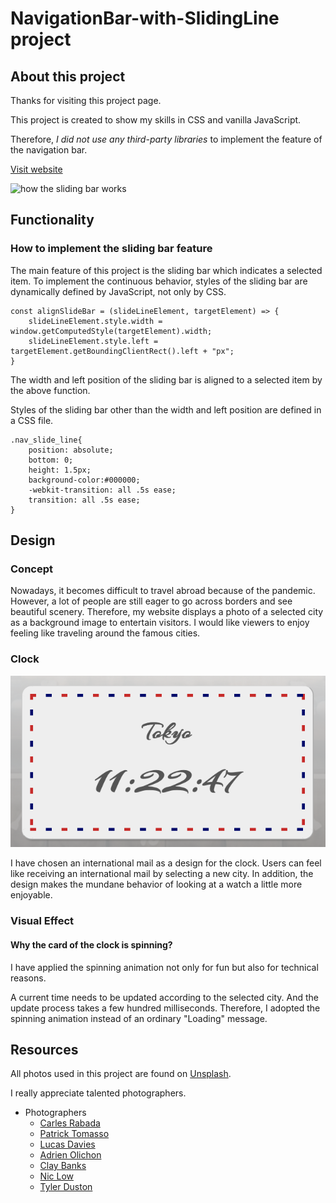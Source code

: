 # NavigationBar-with-SlidingLine project
## About this project
Thanks for visiting this project page.

This project is created to show my skills in CSS and vanilla JavaScript.

Therefore, *I did not use any third-party libraries* to implement the feature of the navigation bar.

[Visit website](https://tomo-yoshi.github.io/NavigationBar-with-SlidingLine/)

![how the sliding bar works](assets/readme/nav-sliding.gif)

## Functionality
### How to implement the sliding bar feature
The main feature of this project is the sliding bar which indicates a selected item. To implement the continuous behavior, styles of the sliding bar are dynamically defined by JavaScript, not only by CSS.

    const alignSlideBar = (slideLineElement, targetElement) => {
        slideLineElement.style.width = window.getComputedStyle(targetElement).width;
        slideLineElement.style.left = targetElement.getBoundingClientRect().left + "px";
    }

The width and left position of the sliding bar is aligned to a selected item by the above function.

Styles of the sliding bar other than the width and left position are defined in a CSS file.

    .nav_slide_line{
        position: absolute;
        bottom: 0;
        height: 1.5px;
        background-color:#000000;
        -webkit-transition: all .5s ease;
        transition: all .5s ease;
    }

## Design
### Concept
Nowadays, it becomes difficult to travel abroad because of the pandemic. However, a lot of people are still eager to go across borders and see beautiful scenery. Therefore, my website displays a photo of a selected city as a background image to entertain visitors. I would like viewers to enjoy feeling like traveling around the famous cities.

### Clock
![clock design](assets/readme/clock_international_mail.png)

I have chosen an international mail as a design for the clock. Users can feel like receiving an international mail by selecting a new city. In addition, the design makes the mundane behavior of looking at a watch a little more enjoyable.

### Visual Effect
#### Why the card of the clock is spinning?

I have applied the spinning animation not only for fun but also for technical reasons.

A current time needs to be updated according to the selected city. And the update process takes a few hundred milliseconds. Therefore, I adopted the spinning animation instead of an ordinary "Loading" message.


## Resources
All photos used in this project are found on [Unsplash](https://unsplash.com/).

I really appreciate talented photographers.

* Photographers
    * [Carles Rabada](https://unsplash.com/@carlesrgm?utm_source=unsplash&utm_medium=referral&utm_content=creditCopyText)
    * [Patrick Tomasso](https://unsplash.com/@impatrickt?utm_source=unsplash&utm_medium=referral&utm_content=creditCopyText)
    * [Lucas Davies](https://unsplash.com/@lucas_davies?utm_source=unsplash&utm_medium=referral&utm_content=creditCopyText)
    * [Adrien Olichon](https://unsplash.com/@adrienolichon?utm_source=unsplash&utm_medium=referral&utm_content=creditCopyText)
    * [Clay Banks](https://unsplash.com/@claybanks?utm_source=unsplash&utm_medium=referral&utm_content=creditCopyText)
    * [Nic Low](https://unsplash.com/@niclow?utm_source=unsplash&utm_medium=referral&utm_content=creditCopyText)
    * [Tyler Duston](https://unsplash.com/@dustont12?utm_source=unsplash&utm_medium=referral&utm_content=creditCopyText)
